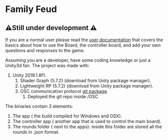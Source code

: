 # Family Feud

## ⚠️Still under development ⚠️

If you are a normal user please read the [user documentation]() that covers the basics about how to use the Board, the controller board, and add your own questions and responses to the game.

Assuming you are a developer, have some coding knowledge or just a Unity3d fan. The project was made with:
1. Unity 2019.1.8f1.
    1. Shader Graph (5.7.2) (download from Unity package manager).
    2. Lightweight RP (5.7.2) (download from Unity package manager).
    3. OSC communication protocol [git package](https://github.com/jorgegarcia/UnityOSC).
        1. Deployed the git repo inside /OSC

The binaries contain 3 elements:
1. The app ( the build compiled for Windows and OSX).
2. The controller app ( another app that is used to control the main board).
3. The rounds folder ( next to the apps): inside this folder are stored all the rounds in .json format.
